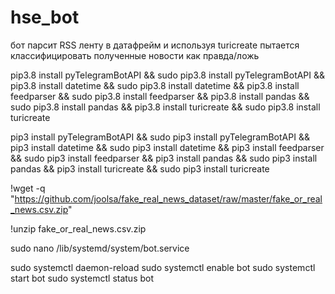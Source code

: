# hse_bot
бот парсит RSS ленту в датафрейм и используя turicreate пытается классифицировать полученные новости как правда/ложь


pip3.8 install pyTelegramBotAPI && sudo pip3.8 install pyTelegramBotAPI && pip3.8 install datetime && sudo pip3.8 install datetime && pip3.8 install feedparser && sudo pip3.8 install feedparser && pip3.8 install pandas && sudo pip3.8 install pandas && pip3.8 install turicreate && sudo pip3.8 install turicreate



pip3 install pyTelegramBotAPI && sudo pip3 install pyTelegramBotAPI && pip3 install datetime && sudo pip3 install datetime && pip3 install feedparser && sudo pip3 install feedparser && pip3 install pandas && sudo pip3 install pandas && pip3 install turicreate && sudo pip3 install turicreate


!wget -q "https://github.com/joolsa/fake_real_news_dataset/raw/master/fake_or_real_news.csv.zip"

!unzip fake_or_real_news.csv.zip



sudo nano /lib/systemd/system/bot.service












sudo systemctl daemon-reload
sudo systemctl enable bot
sudo systemctl start bot
sudo systemctl status bot
